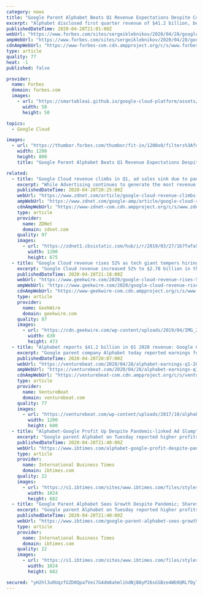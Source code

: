 ```yaml
---
category: news
title: "Google Parent Alphabet Beats Q1 Revenue Expectations Despite Coronavirus Downturn"
excerpt: "Alphabet disclosed first quarter revenue of $41.2 billion, beating Wall Street expectations $40.3 billion. The company’s revenue growth rate fell to 13%, down from 17% in the previous quarter. Advertising sales still make up most of Alphabet’s total revenue (82%) and rose to $33."
publishedDateTime: 2020-04-28T21:01:00Z
webUrl: "https://www.forbes.com/sites/sergeiklebnikov/2020/04/28/google-parent-alphabet-beats-q1-revenue-expectations-despite-coronavirus-downturn/"
ampWebUrl: "https://www.forbes.com/sites/sergeiklebnikov/2020/04/28/google-parent-alphabet-beats-q1-revenue-expectations-despite-coronavirus-downturn/amp/"
cdnAmpWebUrl: "https://www-forbes-com.cdn.ampproject.org/c/s/www.forbes.com/sites/sergeiklebnikov/2020/04/28/google-parent-alphabet-beats-q1-revenue-expectations-despite-coronavirus-downturn/amp/"
type: article
quality: 77
heat: -1
published: false

provider:
  name: Forbes
  domain: forbes.com
  images:
    - url: "https://smartableai.github.io/google-cloud-platform/assets/images/organizations/forbes.com-50x50.jpg"
      width: 50
      height: 50

topics:
  - Google Cloud

images:
  - url: "https://thumbor.forbes.com/thumbor/fit-in/1200x0/filters%3Aformat%28jpg%29/https%3A%2F%2Fspecials-images.forbesimg.com%2Fimageserve%2F1210702628%2F0x0.jpg"
    width: 1200
    height: 800
    title: "Google Parent Alphabet Beats Q1 Revenue Expectations Despite Coronavirus Downturn"

related:
  - title: "Google Cloud revenue climbs in Q1, ad sales sink due to pandemic"
    excerpt: "While Advertising continues to generate the most revenue for Google, the number is down significantly compared to last quarter. In Q1, Google ad revenues came to $33.76 billion, c"
    publishedDateTime: 2020-04-28T20:25:00Z
    webUrl: "https://www.zdnet.com/article/google-cloud-revenue-climbs-in-q1-ad-sales-sink-due-to-pandemic/"
    ampWebUrl: "https://www.zdnet.com/google-amp/article/google-cloud-revenue-climbs-in-q1-ad-sales-sink-due-to-pandemic/"
    cdnAmpWebUrl: "https://www-zdnet-com.cdn.ampproject.org/c/s/www.zdnet.com/google-amp/article/google-cloud-revenue-climbs-in-q1-ad-sales-sink-due-to-pandemic/"
    type: article
    provider:
      name: ZDNet
      domain: zdnet.com
    quality: 97
    images:
      - url: "https://zdnet1.cbsistatic.com/hub/i/r/2019/03/27/1b7fafa5-dea5-4795-868f-c2763cca7bfc/thumbnail/1200x675/1c3625f42ed28bf6afd7d68469d6b1b9/managing-ai-in-the-enterprise-intro-thumb.jpg"
        width: 1200
        height: 675
  - title: "Google Cloud revenue rises 52% as tech giant tempers hiring and spending plans amid crisis"
    excerpt: "Google Cloud revenue increased 52% to $2.78 billion in the first quarter, helping Google parent Alphabet beat Wall Street’s revenue expectations even as the company’s broader advertising"
    publishedDateTime: 2020-04-28T21:18:00Z
    webUrl: "https://www.geekwire.com/2020/google-cloud-revenue-rises-50-tech-giant-tempers-hiring-spending-plans-amid-crisis/"
    ampWebUrl: "https://www.geekwire.com/2020/google-cloud-revenue-rises-50-tech-giant-tempers-hiring-spending-plans-amid-crisis/amp/"
    cdnAmpWebUrl: "https://www-geekwire-com.cdn.ampproject.org/c/s/www.geekwire.com/2020/google-cloud-revenue-rises-50-tech-giant-tempers-hiring-spending-plans-amid-crisis/amp/"
    type: article
    provider:
      name: GeekWire
      domain: geekwire.com
    quality: 87
    images:
      - url: "https://cdn.geekwire.com/wp-content/uploads/2019/04/IMG_2762-630x473.jpg"
        width: 630
        height: 473
  - title: "Alphabet reports $41.2 billion in Q1 2020 revenue: Google Cloud up 52%, YouTube up 33%, and Other Bets down 21%"
    excerpt: "Google parent company Alphabet today reported earnings for its first fiscal quarter of 2020, including revenue of $41.2 billion, net income of $6.8 billion, and earnings per share of $9.87 (compared to revenue of $36.3 billion, net income of $8.3 billion, and earnings per share of $11.90 in Q1 2019). Given the global pandemic’s impact on ..."
    publishedDateTime: 2020-04-28T20:07:00Z
    webUrl: "https://venturebeat.com/2020/04/28/alphabet-earnings-q1-2020/"
    ampWebUrl: "https://venturebeat.com/2020/04/28/alphabet-earnings-q1-2020/amp/"
    cdnAmpWebUrl: "https://venturebeat-com.cdn.ampproject.org/c/s/venturebeat.com/2020/04/28/alphabet-earnings-q1-2020/amp/"
    type: article
    provider:
      name: VentureBeat
      domain: venturebeat.com
    quality: 77
    images:
      - url: "https://venturebeat.com/wp-content/uploads/2017/10/alphabet_logo.jpg?fit=1200%2C600&strip=all"
        width: 1200
        height: 600
  - title: "Alphabet-Google Profit Up Despite Pandemic-linked Ad Slump"
    excerpt: "Google parent Alphabet on Tuesday reported higher profits and revenues in the first quarter even as a coronavirus-induced economic slump hit advertising in March. Alphabet shares climbed three percent in after-hours trades following release of earnings figures that eased fears the pandemic would devastate digital ad revenue that is the internet firm's income engine."
    publishedDateTime: 2020-04-28T21:40:00Z
    webUrl: "https://www.ibtimes.com/alphabet-google-profit-despite-pandemic-linked-ad-slump-2966628"
    type: article
    provider:
      name: International Business Times
      domain: ibtimes.com
    quality: 22
    images:
      - url: "https://s1.ibtimes.com/sites/www.ibtimes.com/files/styles/full/public/2020/04/28/alphabet-and-google-ceo-sundar-pichai-said-weve.jpg"
        width: 1024
        height: 682
  - title: "Google Parent Alphabet Sees Growth Despite Pandemic; Shares Jump"
    excerpt: "Google parent Alphabet on Tuesday reported higher profits and revenues in the first quarter even as a coronavirus-induced economic slump hit advertising in March. Alphabet shares climbed three percent in after-hours trades following release of earnings figures that eased fears the pandemic would devastate digital ad revenue that is the internet firm's income engine."
    publishedDateTime: 2020-04-28T21:40:00Z
    webUrl: "https://www.ibtimes.com/google-parent-alphabet-sees-growth-despite-pandemic-shares-jump-2966628"
    type: article
    provider:
      name: International Business Times
      domain: ibtimes.com
    quality: 22
    images:
      - url: "https://s1.ibtimes.com/sites/www.ibtimes.com/files/styles/full/public/2020/04/28/alphabet-and-google-ceo-sundar-pichai-said-weve.jpg"
        width: 1024
        height: 682

secured: "yH2hl3uRUqzfGZD0QpaTVei7G4dm8ahmlihdNjB8yP26sGSBze4Wb9QRLf0yTUwmED+l5BPgILZq8KC+ScK1p4UDU3NJBhzj6EpvbYcaZNoD+FLSOspAllIIvmezcj2nd61K6HMM/kgCKeF1/9dg+lW5VGlVM4ix30SQeT8wPHOsLl4LSTotz76HPB/3AnGBET5g73lY24eCsshd+fTjhYDW2tuByL4qy1KPis0E/UWQBlfJh+B3STyqRGk5SdVHz/OIDLG02+7u+uhZ6gFc6fy0D22+nb1ttouSNP8ndS7C7yQj90euiCJwfc+oBIBu4oT2TQRfAZI5nQHdmSNc22zfbctvJeYhbAeM7LKWuM3Hr/PtwRY3SCNEI2breF3AY+5FpOdL5j2SYwL2g+XAmI3s5rrVKYXcrMgdkzCPgr4xAftK3xyfeecqRxrtTmFlOkiAB3Wufbl2t9wlwGfzoeRop0ohuODBF6+fQAEYepE=;9dep6j7b3PJIG56octmmBQ=="
---
```


